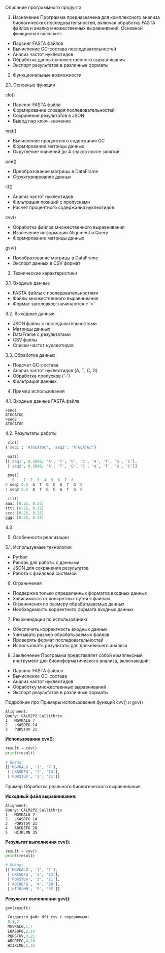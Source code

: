 Описание программного продукта

 1. Назначение
Программа предназначена для комплексного анализа биологических последовательностей, включая обработку FASTA файлов и анализ множественных выравниваний. Основной функционал включает:

* Парсинг FASTA файлов
* Вычисление GC-состава последовательностей
* Анализ частот нуклеотидов
* Обработка данных множественного выравнивания
* Экспорт результатов в различные форматы

 2. Функциональные возможности

 2.1. Основные функции

clo()
* Парсинг FASTA файла
* Формирование словаря последовательностей
* Сохранение результатов в JSON
* Вывод пар ключ-значение

mat()
* Вычисление процентного содержания GC
* Формирование матрицы данных
* Округление значений до 4 знаков после запятой

poe()
* Преобразование матрицы в DataFrame
* Структурирование данных

itt()
* Анализ частот нуклеотидов
* Фильтрация позиций с пропусками
* Расчет процентного содержания нуклеотидов

cvv()
* Обработка файлов множественного выравнивания
* Извлечение информации Alignment и Query
* Формирование матрицы данных

gvv()
* Преобразование матрицы в DataFrame
* Экспорт данных в CSV формат

 3. Технические характеристики

 3.1. Входные данные
* FASTA файлы с последовательностями
* Файлы множественного выравнивания
* Формат заголовков: начинаются с '>'

 3.2. Выходные данные
* JSON файлы с последовательностями
* Матрицы данных
* DataFrame с результатами
* CSV файлы
* Списки частот нуклеотидов

 3.3. Обработка данных
* Подсчет GC-состава
* Анализ частот нуклеотидов (A, T, C, G)
* Обработка пропусков ('-')
* Фильтрация данных

 4. Пример использования

 4.1. Входные данные FASTA файла
```
>seq1
ATGCATGC
>seq2
ATGCATGC
```

 4.2. Результаты работы
```python
 clo()
{'seq1': 'ATGCATGC', 'seq2': 'ATGCATGC'}

 mat()
[['seq1', 0.5000, 'A', 'T', 'G', 'C', 'A', 'T', 'G', 'C'],
 ['seq2', 0.5000, 'A', 'T', 'G', 'C', 'A', 'T', 'G', 'C']]

 poe()
   0    1  2  3  4  5  6  7  8
0 seq1 0.5  A  T  G  C  A  T  G  C
1 seq2 0.5  A  T  G  C  A  T  G  C

 itt()
aaa: [0.25, 0.25]
ttt: [0.25, 0.25]
ccc: [0.25, 0.25]
ggg: [0.25, 0.25]
```
4.3

 5. Особенности реализации

 5.1. Используемые технологии
* Python
* Pandas для работы с данными
* JSON для сохранения результатов
* Работа с файловой системой

 6. Ограничения
* Поддержка только определенных форматов входных данных
* Зависимость от конкретных путей к файлам
* Ограничения по размеру обрабатываемых данных
* Необходимость корректного формата входных данных

 7. Рекомендации по использованию
* Обеспечить корректность входных данных
* Учитывать размер обрабатываемых файлов
* Проверять формат последовательностей
* Использовать результаты для дальнейшего анализа

 8. Заключение
Программа представляет собой комплексный инструмент для биоинформатического анализа, включающий:
* Парсинг FASTA файлов
* Вычисление GC-состава
* Анализ частот нуклеотидов
* Обработку множественных выравниваний
* Экспорт результатов в различные форматы

Подробние про 
Примеры использования функций cvv() и gvv()

```
Alignment:
Query: CALM2P2_Callithrix
1   MGVKALG 7
2   LKASDFG 14
3   PQRSTUV 21
```

**Использование cvv():**
```python
result = cvv()
print(result)

# Вывод:
[['MGVKALG', '1', '7'], 
 ['LKASDFG', '2', '14'], 
 ['PQRSTUV', '3', '21']]
```


 Пример  Обработка реального биологического выравнивания

**Исходный файл выравнивания:**
```
Alignment:
Query: CALM2P2_Callithrix
1   MGVKALG 7
2   LKASDFG 14
3   PQRSTUV 21
4   ABCDEFG 28
5   HIJKLMN 35
```

**Результат выполнения cvv():**
```python
result = cvv()
print(result)

# Вывод:
[['MGVKALG', '1', '7'], 
 ['LKASDFG', '2', '14'], 
 ['PQRSTUV', '3', '21'], 
 ['ABCDEFG', '4', '28'], 
 ['HIJKLMN', '5', '35']]
```

**Результат выполнения gvv():**
```python
gvv(result)

 Создается файл df1_csv с содержимым:
 0,1,2
 MGVKALG,1,7
 LKASDFG,2,14
 PQRSTUV,3,21
 ABCDEFG,4,28
 HIJKLMN,5,35
```


